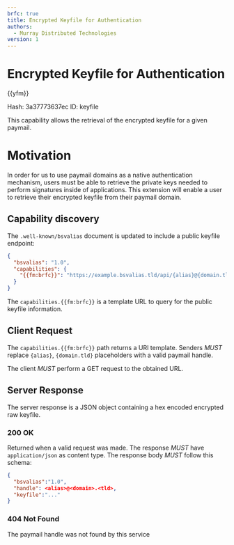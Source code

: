 ```yaml
---
brfc: true
title: Encrypted Keyfile for Authentication
authors:
  - Murray Distributed Technologies
version: 1
---
```

# Encrypted Keyfile for Authentication

{{yfm}}

Hash: 3a37773637ec
ID: keyfile

This capability allows the retrieval of the encrypted keyfile for a given paymail.

# Motivation
In order for us to use paymail domains as a native authentication mechanism, users must be able to retrieve the private keys needed to perform signatures inside of applications. This extension will enable a user to retrieve their encrypted keyfile from their paymail domain.  

## Capability discovery

The `.well-known/bsvalias` document is updated to include a public keyfile endpoint:

```json
{
  "bsvalias": "1.0",
  "capabilities": {
    "{{fm:brfc}}": "https://example.bsvalias.tld/api/{alias}@{domain.tld}/keyfile"
  }
}
```

The `capabilities.{{fm:brfc}}` is a template URL to query for the public keyfile information.

## Client Request

The `capabilities.{{fm:brfc}}` path returns a URI template. Senders _MUST_ replace `{alias}`, `{domain.tld}` placeholders with a valid paymail handle.

The client _MUST_ perform a GET request to the obtained URL.

## Server Response

The server response is a JSON object containing a hex encoded encrypted raw keyfile.

### 200 OK

Returned when a valid request was made. The response _MUST_ have `application/json` as content type. The response body _MUST_ follow this schema:

```json
{
  "bsvalias":"1.0",
  "handle": <alias>@<domain>.<tld>,
  "keyfile":"..."
}
```
### 404 Not Found
The paymail handle was not found by this service
